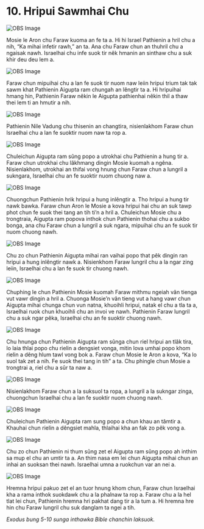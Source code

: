 # 10. Hripui Sawmhai Chu

![OBS Image](https://cdn.door43.org/obs/jpg/360px/obs-en-10-01.jpg)

Mosie le Aron chu Faraw kuoma an fe ta a. Hi hi Israel Pathienin a hril chu a nih, “Ka mihai infetir rawh,” an ta. Ana chu Faraw chun an thuhril chu a ngaisak nawh. Israelhai chu infe suok tir nêk hmanin an sinthaw chu a suk khir deu deu lem a.

![OBS Image](https://cdn.door43.org/obs/jpg/360px/obs-en-10-02.jpg)

Faraw chun mipuihai chu a lan fe suok tir nuom naw leiin hripui trium tak tak sawm khat Pathienin Aigupta ram chungah an lêngtir ta a. Hi hripuihai hmang hin, Pathienin Faraw nêkin le Aigupta pathienhai nêkin thil a thaw thei lem ti an hmutir a nih.

![OBS Image](https://cdn.door43.org/obs/jpg/360px/obs-en-10-03.jpg)

Pathienin Nile Vadung chu thisenin an changtira, nisienlakhom Faraw chun Israelhai chu a lan fe suoktir nuom naw ta rop a.

![OBS Image](https://cdn.door43.org/obs/jpg/360px/obs-en-10-04.jpg)

Chuleichun Aigupta ram sûng popo a utrokhai chu Pathienin a hung tir a. Faraw chun utrokhai chu lâkhmang dingin Mosie kuomah a ngêna. Nisienlakhom, utrokhai an thifai vong hnung chun Faraw chun a lungril a sukngara, Israelhai chu an fe suoktir nuom chuong naw a.

![OBS Image](https://cdn.door43.org/obs/jpg/360px/obs-en-10-05.jpg)

Chuongchun Pathienin hrik hripui a hung inlêngtir a. Tho hripui a hung tir nawk bawka. Faraw chun Aron le Mosie a kova hripui hai chu an suk tawp phot chun fe suok thei tang an tih ti’n a hril a. Chuleichun Mosie chu a trongtraia, Aigupta ram popova inthok chun Pathienin thohai chu a sukbo bonga, ana chu Faraw chun a lungril a suk ngara, mipuihai chu an fe suok tir nuom chuong nawh.

![OBS Image](https://cdn.door43.org/obs/jpg/360px/obs-en-10-06.jpg)

Chu zo chun Pathienin Aigupta mihai ran vaihai popo that pêk dingin ran hripui a hung inlêngtir nawk a. Nisienkhom Faraw lungril chu a la ngar zing leiin, Israelhai chu a lan fe suok tir chuong nawh.

![OBS Image](https://cdn.door43.org/obs/jpg/360px/obs-en-10-07.jpg)

Chuphing le chun Pathienin Mosie kuomah Faraw mithmu ngeiah vân tienga vut vawr dingin a hril a. Chuonga Mosie’n vân tieng vut a hang vawr chun Aigupta mihai chunga chun vun natna, khuoihli hripui, natak el chu a tla ta a, Israelhai ruok chun khuoihli chu an invoi ve nawh. Pathienin Faraw lungril chu a suk ngar pêka, Israelhai chu an fe suoktir chuong nawh.

![OBS Image](https://cdn.door43.org/obs/jpg/360px/obs-en-10-08.jpg)

Chu hnunga chun Pathienin Aigupta ram sûnga chun riel hripui an tlâk tira, lo laia thlai popo chu rielin a dengsiet vonga, mitin lova umhai popo khom rielin a dêng hlum tawl vong bok a. Faraw chun Mosie le Aron a kova, “Ka lo suol tak zet a nih. Fe suok thei tang in tih” a ta. Chu phingle chun Mosie a trongtrai a, riel chu a sûr ta naw a.

![OBS Image](https://cdn.door43.org/obs/jpg/360px/obs-en-10-09.jpg)

Nisienlakhom Faraw chun a la suksuol ta ropa, a lungril a la sukngar zinga, chuongchun Israelhai chu a lan fe suoktir nuom chuong nawh.

![OBS Image](https://cdn.door43.org/obs/jpg/360px/obs-en-10-10.jpg)

Chuleichun Pathienin Aigupta ram sung popo a chun khau an tâmtir a. Khauhai chun rielin a dêngsiet mahla, thlaihai kha an fak zo pêk vong a.

![OBS Image](https://cdn.door43.org/obs/jpg/360px/obs-en-10-11.jpg)

Chu zo chun Pathienin ni thum sûng zet el Aigupta ram sûng popo ah inthim sa mup el chu an umtir ta a. An thim nasa em lei chun Aigupta mihai chun an inhai an suoksan thei nawh. Israelhai umna a ruokchun var an nei a.

![OBS Image](https://cdn.door43.org/obs/jpg/360px/obs-en-10-12.jpg)

Hremna hripui pakuo zet el an tuor hnung khom chun, Faraw chun Israelhai kha a rama inthok suokdawk chu a la phalnaw ta rop a. Faraw chu a la hel tlat lei chun, Pathienin hremna hri pakhat dang tir a la tum a. Hi hremna hre hin chu Faraw lungril chu suk danglam ta ngei a tih.

_Exodus bung 5-10 sunga inthawka Bible chanchin laksuok._
